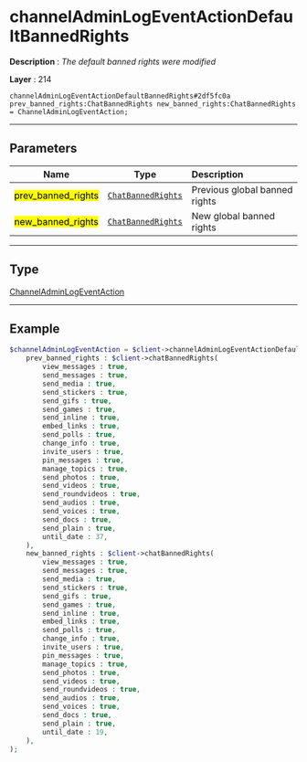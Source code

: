 # channelAdminLogEventActionDefaultBannedRights

**Description** : *The default banned rights were modified*

**Layer** : 214

```tl
channelAdminLogEventActionDefaultBannedRights#2df5fc0a prev_banned_rights:ChatBannedRights new_banned_rights:ChatBannedRights = ChannelAdminLogEventAction;
```

---

## Parameters

| Name | Type | Description |
| :---: | :---: | :--- |
| <mark>prev_banned_rights</mark> | [`ChatBannedRights`](type/ChatBannedRights) | Previous global banned rights |
| <mark>new_banned_rights</mark> | [`ChatBannedRights`](type/ChatBannedRights) | New global banned rights |

---

## Type

[ChannelAdminLogEventAction](type/ChannelAdminLogEventAction)

---

## Example

```php
$channelAdminLogEventAction = $client->channelAdminLogEventActionDefaultBannedRights(
	prev_banned_rights : $client->chatBannedRights(
		view_messages : true,
		send_messages : true,
		send_media : true,
		send_stickers : true,
		send_gifs : true,
		send_games : true,
		send_inline : true,
		embed_links : true,
		send_polls : true,
		change_info : true,
		invite_users : true,
		pin_messages : true,
		manage_topics : true,
		send_photos : true,
		send_videos : true,
		send_roundvideos : true,
		send_audios : true,
		send_voices : true,
		send_docs : true,
		send_plain : true,
		until_date : 37,
	),
	new_banned_rights : $client->chatBannedRights(
		view_messages : true,
		send_messages : true,
		send_media : true,
		send_stickers : true,
		send_gifs : true,
		send_games : true,
		send_inline : true,
		embed_links : true,
		send_polls : true,
		change_info : true,
		invite_users : true,
		pin_messages : true,
		manage_topics : true,
		send_photos : true,
		send_videos : true,
		send_roundvideos : true,
		send_audios : true,
		send_voices : true,
		send_docs : true,
		send_plain : true,
		until_date : 19,
	),
);
```